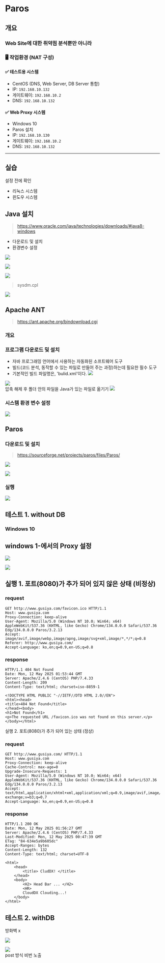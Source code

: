 # Paros

## 개요

### Web Site에 대한 취약점 분석뿐만 아니라



### 🖥️ 작업환경 (NAT 구성)

#### ✅ 테스트용 시스템
- CentOS (DNS, Web Server, DB Server 통합)
- IP: `192.168.10.132`
- 게이트웨이: `192.168.10.2`
- DNS: `192.168.10.132`

#### ✅ Web Proxy 시스템
- Windows 10
- Paros 설치
- IP: `192.168.10.130`
- 게이트웨이: `192.168.10.2`
- DNS: `192.168.10.132`
---

## 실습
설정 전에 확인
- 리눅스 시스템
- 윈도우 시스템

## Java 설치
> https://www.oracle.com/java/technologies/downloads/#java8-windows

- 다운로드 및 설치
- 환경변수 설정

![](./img/Proxy.img/10.png)<br>

![](./img/Proxy.img/11.png)<br>

![](./img/Proxy.img/12.png)<br>

> sysdm.cpl

![](./img/Proxy.img/13.png)<br>


## Apache ANT
> https://ant.apache.org/bindownload.cgi
### 개요
### 프로그램 다운로드 및 설치
- 자바 프로그래밍 언어에서 사용하는 자동화된 소프트웨어 도구
- 빌드(코드 분석, 동작할 수 있는 파일로 만들어 주는 과정)하는데 필요한 필수 도구
- 기본적인 빌드 파일명은, 'bulid.xml'이다.
![](./img/Proxy.img/14.png)<br>

![](./img/Proxy.img/15.png)<br>
압축 해제 후 폴더 안의 파일을 Java가 있는 파일로 옮기기
![](./img/Proxy.img/16.png)<br>

### 시스템 환경 변수 설정
![](./img/Proxy.img/17.png)<br>

## Paros
### 다운로드 및 설치
>https://sourceforge.net/projects/paros/files/Paros/

![](./img/Proxy.img/18.png)<br>

![](./img/Proxy.img/19.png)<br>

### 실행
![](./img/Proxy.img/20.png)<br>

## 테스트 1. without DB

### Windows 10 

## windows 1-에서의 Proxy 설정
![](./img/Proxy.img/21.png)<br>

![](./img/Proxy.img/22.png)<br>

## 실행 1. 포트(8080)가 추가 되어 있지 않은 상태 (비정상)

### request
```
GET http://www.gusiya.com/favicon.ico HTTP/1.1
Host: www.gusiya.com
Proxy-Connection: keep-alive
User-Agent: Mozilla/5.0 (Windows NT 10.0; Win64; x64) AppleWebKit/537.36 (KHTML, like Gecko) Chrome/134.0.0.0 Safari/537.36 Edg/134.0.0.0 Paros/3.2.13
Accept: image/avif,image/webp,image/apng,image/svg+xml,image/*,*/*;q=0.8
Referer: http://www.gusiya.com/
Accept-Language: ko,en;q=0.9,en-US;q=0.8
```

### response
```
HTTP/1.1 404 Not Found
Date: Mon, 12 May 2025 01:53:44 GMT
Server: Apache/2.4.6 (CentOS) PHP/7.4.33
Content-Length: 209
Content-Type: text/html; charset=iso-8859-1
```

```
<!DOCTYPE HTML PUBLIC "-//IETF//DTD HTML 2.0//EN">
<html><head>
<title>404 Not Found</title>
</head><body>
<h1>Not Found</h1>
<p>The requested URL /favicon.ico was not found on this server.</p>
</body></html>
```
실행 2. 포트(8080)가 추가 되어 있는 상태 (정상)
### request
```
GET http://www.gusiya.com/ HTTP/1.1
Host: www.gusiya.com
Proxy-Connection: keep-alive
Cache-Control: max-age=0
Upgrade-Insecure-Requests: 1
User-Agent: Mozilla/5.0 (Windows NT 10.0; Win64; x64) AppleWebKit/537.36 (KHTML, like Gecko) Chrome/134.0.0.0 Safari/537.36 Edg/134.0.0.0 Paros/3.2.13
Accept: text/html,application/xhtml+xml,application/xml;q=0.9,image/avif,image/webp,image/apng,*/*;q=0.8,application/signed-exchange;v=b3;q=0.7
Accept-Language: ko,en;q=0.9,en-US;q=0.8
```

### response
```
HTTP/1.1 200 OK
Date: Mon, 12 May 2025 01:56:27 GMT
Server: Apache/2.4.6 (CentOS) PHP/7.4.33
Last-Modified: Mon, 12 May 2025 00:47:39 GMT
ETag: "84-634e5a9b605dc"
Accept-Ranges: bytes
Content-Length: 132
Content-Type: text/html; charset=UTF-8
```

```
<html>
	<head>
		<title> CludDX! </title>
	</head>
	<body>
		<H2> Head Bar ... </H2>
		<HR>
		CloudDX Clouding...!
	</body>
</html>
```

## 테스트 2. withDB
방화벽 x

![](./img/Proxy.img/23.png)<br>

![](./img/Proxy.img/24.png)<br>
post 방식 비번 노출
